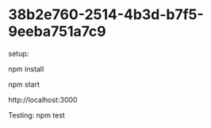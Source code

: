 # 38b2e760-2514-4b3d-b7f5-9eeba751a7c9

setup:

npm install

npm start

http://localhost:3000


Testing: npm test
